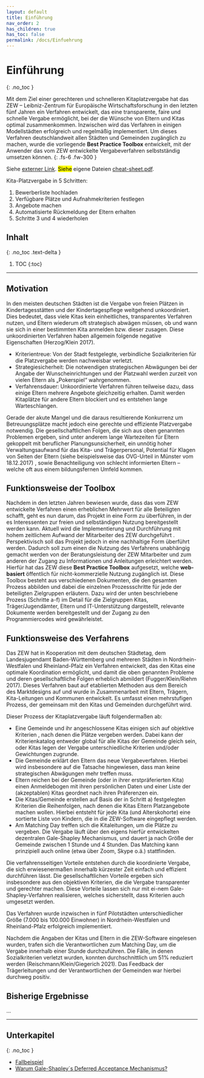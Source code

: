 ```yaml
---
layout: default
title: Einführung
nav_order: 2
has_children: true
has_toc: false
permalink: /docs/Einfuehrung
---
```


# Einführung
{: .no_toc }

Mit dem Ziel einer gerechteren und schnelleren Kitaplatzvergabe hat das ZEW – Leibniz-Zentrum für Europäische Wirtschaftsforschung in den letzten fünf Jahren ein Verfahren entwickelt, das eine transparente, faire und schnelle Vergabe ermöglicht, bei der die Wünsche von Eltern und Kitas optimal zusammenkommen. Inzwischen wird das Verfahren in einigen Modellstädten erfolgreich und regelmäßig implementiert. Um dieses Verfahren deutschlandweit allen Städten und Gemeinden zugänglich zu machen, wurde die vorliegende **Best Practice Toolbox** entwickelt, mit der Anwender das vom ZEW entwickelte Vergabeverfahren selbstständig umsetzen können.
{: .fs-6 .fw-300 }

Siehe [externer Link](https://www.zew.de/).
<mark>Siehe</mark> eigene Dateien [cheat-sheet.pdf]().

Kita-Platzvergabe in 5 Schritten:
  1. Bewerberliste hochladen
  2. Verfügbare Plätze und Aufnahmekriterien festlegen
  3. Angebote machen
  4. Automatisierte Rückmeldung der Eltern erhalten
  5. Schritte 3 und 4 wiederholen



## Inhalt
{: .no_toc .text-delta }

1. TOC
{:toc}

---

## Motivation

In den meisten deutschen Städten ist die Vergabe von freien Plätzen in Kindertagesstätten und der Kindertagespflege weitgehend unkoordiniert. Dies bedeutet, dass viele Kitas kein einheitliches, transparentes Verfahren nutzen, und Eltern wiederum oft strategisch abwägen müssen, ob und wann sie sich in einer bestimmten Kita anmelden bzw. dieser zusagen. Diese unkoordinierten Verfahren haben allgemein folgende negative Eigenschaften (Herzog/Klein 2017).

-	Kriterientreue: Von der Stadt festgelegte, verbindliche Sozialkriterien für die Platzvergabe werden nachweisbar verletzt.
- Strategiesicherheit: Die notwendigen strategischen Abwägungen bei der Angabe der Wunscheinrichtungen und der Platzwahl werden zurzeit von vielen Eltern als „Pokerspiel“ wahrgenommen.
- Verfahrensdauer: Unkoordinierte Verfahren führen teilweise dazu, dass einige Eltern mehrere Angebote gleichzeitig erhalten. Damit werden Kitaplätze für andere Eltern blockiert und es entstehen lange Warteschlangen.

Gerade der akute Mangel und die daraus resultierende Konkurrenz um Betreuungsplätze macht jedoch eine gerechte und effiziente Platzvergabe notwendig. Die gesellschaftlichen Folgen, die sich aus oben genannten Problemen ergeben, sind unter anderem lange Wartezeiten für Eltern gekoppelt mit beruflicher Planungsunsicherheit, ein unnötig hoher Verwaltungsaufwand für das Kita- und Trägerpersonal, Potential für Klagen von Seiten der Eltern (siehe beispielsweise das OVG-Urteil in Münster vom 18.12.2017) , sowie Benachteiligung von schlecht informierten Eltern – welche oft aus einem bildungsfernen Umfeld kommen.


## Funktionsweise der Toolbox

Nachdem in den letzten Jahren bewiesen wurde, dass das vom ZEW entwickelte Verfahren einen erheblichen Mehrwert für alle Beteiligten schafft, geht es nun darum, das Projekt in eine Form zu überführen, in der es Interessenten zur freien und selbständigen Nutzung bereitgestellt werden kann. Aktuell wird die Implementierung und Durchführung mit hohem zeitlichem Aufwand der Mitarbeiter des ZEW durchgeführt . Perspektivisch soll das Projekt jedoch in eine nachhaltige Form überführt werden. Dadurch soll zum einen die Nutzung des Verfahrens unabhängig gemacht werden von der Beratungsleistung der ZEW Mitarbeiter und zum anderen der Zugang zu Informationen und Anleitungen erleichtert werden. Hierfür hat das ZEW diese **Best Practice Toolbox** aufgesetzt, welche **web-basiert** öffentlich für nicht-kommerzielle Nutzung zugänglich ist. Diese Toolbox besteht aus verschiedenen Dokumenten, die den gesamten Prozess abbilden und dabei die einzelnen Prozessschritte für jede der beteiligten Zielgruppen erläutern. Dazu wird der unten beschriebene Prozess (Schritte a-f) im Detail für die Zielgruppen Kitas, Träger/Jugendämter, Eltern und IT-Unterstützung dargestellt, relevante Dokumente werden bereitgestellt und der Zugang zu den Programmiercodes wird gewährleistet.

## Funktionsweise des Verfahrens

Das ZEW hat in Kooperation mit dem deutschen Städtetag, dem Landesjugendamt Baden-Württemberg und mehreren Städten in Nordrhein-Westfalen und Rheinland-Pfalz ein Verfahren entwickelt, das den Kitas eine optimale  Koordination ermöglicht, und damit die oben genannten Probleme und deren gesellschaftliche Folgen erheblich abmildert  (Fugger/Klein/Riehm 2017). Dieses Verfahren baut auf etablierten Methoden aus dem Bereich des Marktdesigns auf und wurde in Zusammenarbeit mit Eltern, Trägern, Kita-Leitungen und Kommunen entwickelt. Es umfasst einen mehrstufigen Prozess, der gemeinsam mit den Kitas und Gemeinden durchgeführt wird. 

Dieser Prozess der Kitaplatzvergabe läuft folgendermaßen ab: 
- Eine Gemeinde und ihr angeschlossene Kitas einigen sich auf objektive Kriterien , nach denen die Plätze vergeben werden. Dabei kann der Kriterienkatalog entweder global für alle Kitas der Gemeinde gleich sein, oder Kitas legen der Vergabe unterschiedliche Kriterien und/oder Gewichtungen zugrunde. 
- Die Gemeinde  erklärt den Eltern das neue Vergabeverfahren. Hierbei wird insbesondere auf die Tatsache hingewiesen, dass man keine strategischen Abwägungen mehr treffen muss. 
- Eltern reichen bei der Gemeinde (oder in ihrer erstpräferierten Kita) einen Anmeldebogen mit ihren persönlichen Daten und einer Liste der (akzeptablen) Kitas geordnet nach ihren Präferenzen ein. 
- Die Kitas/Gemeinde erstellen auf Basis der in Schritt a) festgelegten Kriterien die Reihenfolgen, nach denen die Kitas Eltern Platzangebote machen wollen. Hierbei entsteht für jede Kita (und Alterskohorte) eine sortierte Liste von Kindern, die in die ZEW-Software eingepflegt werden.
- Am Matching Day treffen sich die Kitaleitungen, um die Plätze zu vergeben. Die Vergabe läuft über den eigens hierfür entwickelten dezentralen Gale-Shapley Mechanismus, und dauert ja nach Größe der Gemeinde  zwischen 1 Stunde und 4 Stunden. Das Matching kann prinzipiell auch online (etwa über Zoom, Skype o.ä.) stattfinden.

Die verfahrensseitigen Vorteile entstehen durch die koordinierte Vergabe, die sich erwiesenermaßen innerhalb kürzester Zeit einfach und effizient durchführen lässt. Die gesellschaftlichen Vorteile ergeben sich insbesondere aus den objektiven Kriterien, die die Vergabe transparenter und gerechter machen. Diese Vorteile lassen sich nur  mit ei-nem Gale-Shapley-Verfahren realisieren, welches sicherstellt, dass Kriterien auch umgesetzt werden.

Das Verfahren wurde inzwischen in fünf Pilotstädten unterschiedlicher Größe (7.000 bis 100.000 Einwohner) in Nordrhein-Westfalen und Rheinland-Pfalz erfolgreich implementiert. 

Nachdem die Angaben der Kitas und Eltern in die ZEW-Software eingelesen wurden, trafen sich die Verantwortlichen zum Matching Day, um die Vergabe innerhalb einer Stunde   durchzuführen. Die Fälle, in denen Sozialkriterien verletzt wurden, konnten durchschnittlich um 51% reduziert werden (Reischmann/Klein/Giegerich 2021). Das Feedback der Trägerleitungen und der Verantwortlichen der Gemeinden war hierbei durchweg positiv.  


## Bisherige Ergebnisse


...


---

## Unterkapitel
{: .no_toc }

- [Fallbeispiel](/docs/Einfuehrung/Fallbeispiel)
- [Warum Gale-Shapley´s Deferred Acceptance Mechanismus?](/docs/Einfuehrung/Warum-Gale-Shapleys-Deferred-Acceptance-Mechanismus)

